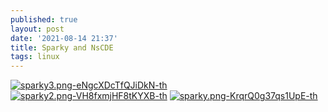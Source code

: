 ```yaml
---
published: true
layout: post
date: '2021-08-14 21:37'
title: Sparky and NsCDE
tags: linux 
---
```

[![sparky3.png-eNgcXDcTfQJiDkN-th](https://i.imgur.com/se1wfwJ.png)](https://i.imgur.com/2t1EQeo.png) [![sparky2.png-VH8fxmjHF8tKYXB-th](https://i.imgur.com/Gaa73h5.png)](https://i.imgur.com/BXklFTj.png) [![sparky.png-KrqrQ0g37qs1UpE-th](https://i.imgur.com/PIblQxI.png)](https://i.imgur.com/SIEaGms.png)

